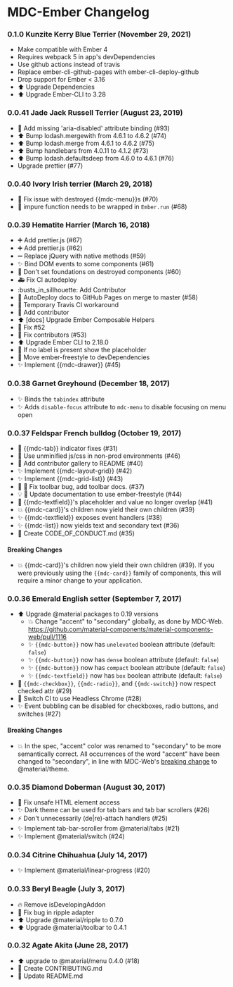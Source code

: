 # MDC-Ember Changelog

### 0.1.0 Kunzite Kerry Blue Terrier (November 29, 2021)
- Make compatible with Ember 4
- Requires webpack 5 in app's devDependencies
- Use github actions instead of travis
- Replace ember-cli-github-pages with ember-cli-deploy-github
- Drop support for Ember < 3.16
- :arrow_up: Upgrade Dependencies
- :arrow_up: Upgrade Ember-CLI to 3.28

### 0.0.41 Jade Jack Russell Terrier (August 23, 2019)
- :bug: Add missing 'aria-disabled' attribute binding (#93)
- :arrow_up: Bump lodash.mergewith from 4.6.1 to 4.6.2 (#74)
- :arrow_up: Bump lodash.merge from 4.6.1 to 4.6.2 (#75)
- :arrow_up: Bump handlebars from 4.0.11 to 4.1.2 (#73)
- :arrow_up: Bump lodash.defaultsdeep from 4.6.0 to 4.6.1 (#76)
- Upgrade prettier (#77)

### 0.0.40 Ivory Irish terrier (March 29, 2018)
- :bug: Fix issue with destroyed {{mdc-menu}}s (#70)
- :bug: impure function needs to be wrapped in `Ember.run` (#68)

### 0.0.39 Hematite Harrier (March 16, 2018)

- :heavy_plus_sign: Add prettier.js (#67)
- :heavy_plus_sign: Add prettier.js (#62)
- :heavy_minus_sign: Replace jQuery with native methods (#59)
- :sparkles: Bind DOM events to some components (#61)
- :bug: Don't set foundations on destroyed components (#60)
- :ambulance: Fix CI autodeploy
- :busts_in_sillhouette: Add Contributor
- :rocket: AutoDeploy docs to GitHub Pages on merge to master (#58)
- :green_heart: Temporary Travis CI workaround
- :busts_in_silhouette: Add contributor
- :arrow_up: [docs] Upgrade Ember Composable Helpers
- :bug: Fix #52
- :memo: Fix contributors (#53)
- :arrow_up: Upgrade Ember CLI to 2.18.0
- :bug: If no label is present show the placeholder
- :bug: Move ember-freestyle to devDependencies
- :sparkles: Implement {{mdc-drawer}}  (#45)

### 0.0.38 Garnet Greyhound (December 18, 2017)

- :sparkles: Binds the `tabindex` attribute
- :sparkles: Adds `disable-focus` attribute to `mdc-menu` to disable focusing on menu open

### 0.0.37 Feldspar French bulldog (October 19, 2017)

- :bug: {{mdc-tab}} indicator fixes (#31)
- :wrench: Use unminified js/css in non-prod environments (#46)
- :memo: Add contributor gallery to README (#40)
- :sparkles: Implement {{mdc-layout-grid}} (#42)
- :sparkles: Implement {{mdc-grid-list}} (#43)
- :bug: :memo: Fix toolbar bug, add toolbar docs. (#37)
- :bulb: :memo: Update documentation to use ember-freestyle (#44)
- :bug: {{mdc-textfield}}'s placeholder and value no longer overlap (#41)
- :boom: {{mdc-card}}'s children now yield their own children (#39)
- :sparkles: {{mdc-textfield}} exposes event handlers (#38)
- :sparkles: {{mdc-list}} now yields text and secondary text (#36)
- :memo: Create CODE_OF_CONDUCT.md (#35)

#### Breaking Changes

- :boom: {{mdc-card}}'s children now yield their own children (#39).
  If you were previously using the `{{mdc-card}}` family of components,
  this will require a minor change to your application.


### 0.0.36 Emerald English setter (September 7, 2017)

- :arrow_up: Upgrade @material packages to 0.19 versions
    - :boom: Change "accent" to "secondary" globally, as done by MDC-Web.
      https://github.com/material-components/material-components-web/pull/1116
    - :sparkles: `{{mdc-button}}` now has `unelevated` boolean attribute (default: `false`)
    - :sparkles: `{{mdc-button}}` now has `dense` boolean attribute (default: `false`)
    - :sparkles: `{{mdc-button}}` now has `compact` boolean attribute (default: `false`)
    - :sparkles: `{{mdc-textfield}}` now has `box` boolean attribute (default: `false`)
- :bug: `{{mdc-checkbox}}`, `{{mdc-radio}}`, and `{{mdc-switch}}` now respect checked attr (#29)
- :green_heart: Switch CI to use Headless Chrome (#28)
- :sparkles: Event bubbling can be disabled for checkboxes, radio buttons, and switches (#27)

#### Breaking Changes
- :boom: In the spec, "accent" color was renamed to "secondary" to be more
  semantically correct. All occurrences of the word "accent" have been
  changed to "secondary", in line with MDC-Web's [breaking
  change](https://github.com/material-components/material-components-web/pull/1116)
  to @material/theme.

### 0.0.35 Diamond Doberman (August 30, 2017)

- :bug: Fix unsafe HTML element access
- :sparkles: Dark theme can be used for tab bars and tab bar scrollers (#26)
- :zap: Don't unnecessarily (de|re)-attach handlers (#25)
- :sparkles: Implement tab-bar-scroller from @material/tabs (#21)
- :sparkles: Implement @material/switch (#24)

### 0.0.34 Citrine Chihuahua (July 14, 2017)

- :sparkles: Implement @material/linear-progress (#20)

### 0.0.33 Beryl Beagle (July 3, 2017)

- :fire: Remove isDevelopingAddon
- :bug: Fix bug in ripple adapter
- :arrow_up: Upgrade @material/ripple to 0.7.0
- :arrow_up: Upgrade @material/toolbar to 0.4.1

### 0.0.32 Agate Akita (June 28, 2017)

- :arrow_up: upgrade to @material/menu 0.4.0 (#18)
- :memo: Create CONTRIBUTING.md
- :memo: Update README.md

